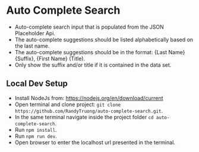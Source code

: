 # Auto Complete Search 
- Auto-complete search input that is populated from the JSON Placeholder Api.
- The auto-complete suggestions should be listed alphabetically based on the last name.
- The auto-complete suggestions should be in the format: {Last Name} {Suffix}, {First Name} (Title).
- Only show the suffix and/or title if it is contained in the data set.

## Local Dev Setup
- Install NodeJs from: https://nodejs.org/en/download/current
- Open terminal and clone project: `git clone https://github.com/RandyTruong/auto-complete-search.git`.
- In the same terminal navigate inside the project folder `cd auto-complete-search`.
- Run `npm install`.
- Run `npm run dev`.
- Open browser to enter the localhost url presented in the terminal.

